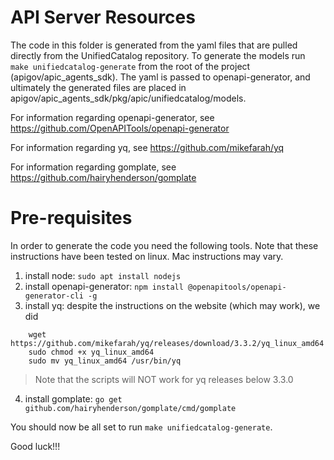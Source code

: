 # API Server Resources

The code in this folder is generated from the yaml files that are pulled directly from the UnifiedCatalog repository.
To generate the models run `make unifiedcatalog-generate` from the root of the project (apigov/apic_agents_sdk).
The yaml is passed to openapi-generator, and ultimately the generated files are placed in apigov/apic_agents_sdk/pkg/apic/unifiedcatalog/models.

For information regarding openapi-generator, see https://github.com/OpenAPITools/openapi-generator

For information regarding yq, see https://github.com/mikefarah/yq

For information regarding gomplate, see https://github.com/hairyhenderson/gomplate


# Pre-requisites
In order to generate the code you need the following tools. Note that these instructions have been tested on linux. Mac instructions may vary.
1. install node: `sudo apt install nodejs`
2. install openapi-generator: `npm install @openapitools/openapi-generator-cli -g`
3. install yq: despite the instructions on the website (which may work), we did 
```
    wget https://github.com/mikefarah/yq/releases/download/3.3.2/yq_linux_amd64
    sudo chmod +x yq_linux_amd64
    sudo mv yq_linux_amd64 /usr/bin/yq
```
> Note that the scripts will NOT work for yq releases below 3.3.0
4. install gomplate: `go get github.com/hairyhenderson/gomplate/cmd/gomplate`


You should now be all set to run `make unifiedcatalog-generate`.

Good luck!!!